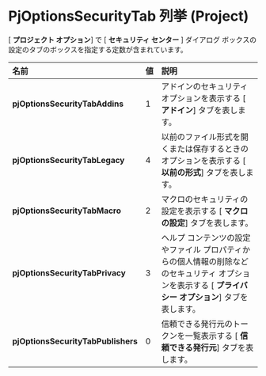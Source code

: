 
# PjOptionsSecurityTab 列挙 (Project)

[ **プロジェクト オプション**] で [ **セキュリティ センター** ] ダイアログ ボックスの設定のタブのボックスを指定する定数が含まれています。



|**名前**|**値**|**説明**|
|:-----|:-----|:-----|
|**pjOptionsSecurityTabAddins**|1|アドインのセキュリティ オプションを表示する [ **アドイン**] タブを表します。|
|**pjOptionsSecurityTabLegacy**|4|以前のファイル形式を開くまたは保存するときのオプションを表示する [ **以前の形式**] タブを表します。|
|**pjOptionsSecurityTabMacro**|2|マクロのセキュリティの設定を表示する [ **マクロの設定**] タブを表します。|
|**pjOptionsSecurityTabPrivacy**|3|ヘルプ コンテンツの設定やファイル プロパティからの個人情報の削除などのセキュリティ オプションを表示する [ **プライバシー オプション**] タブを表します。|
|**pjOptionsSecurityTabPublishers**|0|信頼できる発行元のトークンを一覧表示する [ **信頼できる発行元**] タブを表します。|
